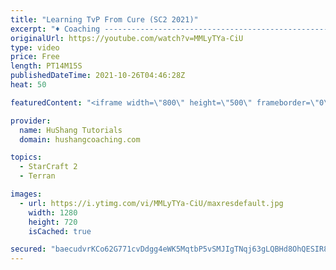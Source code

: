 ```yaml
---
title: "Learning TvP From Cure (SC2 2021)"
excerpt: "♦ Coaching -------------------------------------------------------------------------- Website: https://www.hushangcoaching.com  Interested in Starcraft lessons? Check out my website! I would love to help you improve and reach your goals. I've been coaching for several years and I have 5+ GM students"
originalUrl: https://youtube.com/watch?v=MMLyTYa-CiU
type: video
price: Free
length: PT14M15S
publishedDateTime: 2021-10-26T04:46:28Z
heat: 50

featuredContent: "<iframe width=\"800\" height=\"500\" frameborder=\"0\" src=\"https://www.youtube.com/embed/MMLyTYa-CiU\" allow=\"accelerometer; autoplay; encrypted-media; gyroscope; picture-in-picture\" allowfullscreen></iframe>"

provider:
  name: HuShang Tutorials
  domain: hushangcoaching.com

topics:
  - StarCraft 2
  - Terran

images:
  - url: https://i.ytimg.com/vi/MMLyTYa-CiU/maxresdefault.jpg
    width: 1280
    height: 720
    isCached: true

secured: "baecudvrKCo62G771cvDdgg4eWK5MqtbP5vSMJIgTNqj63gLQBHd8OhQESIR86E1+smw/lj7W37CX972qgH5ekG7D/STMb9D7OgtsF01e9pgKVrH3W0qlKm0l/BvJAPFfZRsaynScnODs2Gg+XuYRpEbRqKIDkqGxESs4n7IXETuLurgtEbojTI0tPSKXpn7QTOtIjZ2FXtsh5BmqlNXPDd3sY3rDZp04DeoE+vk9LjHNeMfbhDeBx/k/Ex1p6VB4sE+7mr6fVYiSfVrYkUWqsV272RHw09/Hp/T4UigEW86ENHr7vOsEihR1oVYrD7av9IUt1GBVY4RMKlQyxzH16vnNUD4RdBmUWBNjaL9/Iv5iIXbwmQN5GO8o0m90SVMIx9ww4ZzBMd9yCazJrtn6TO3fxIDUAVBWULFH329fTA=;ZGqwpTyMRHghkjlJMeqnHg=="
---
```


